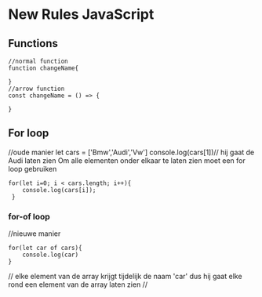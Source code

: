 # New Rules JavaScript
## Functions

```
//normal function
function changeName{
    
}
//arrow function
const changeName = () => {

}
```
## For loop 
//oude manier
let cars = ['Bmw','Audi','Vw']
console.log(cars[1])// hij gaat de Audi laten zien
Om alle elementen onder elkaar te laten zien moet een for loop gebruiken 
```
for(let i=0; i < cars.length; i++){
    console.log(cars[i]);
 }

```
### for-of loop 
//nieuwe manier
```
for(let car of cars){
    console.log(car)
}
``````
// elke element van de array krijgt tijdelijk de naam 'car' dus hij gaat elke rond een element van de array laten zien //